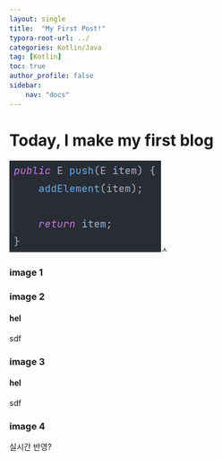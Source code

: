 ```yaml
---
layout: single
title:  "My First Post!"
typora-root-url: ../
categories: Kotlin/Java
tag: [Kotlin]
toc: true
author_profile: false
sidebar:
    nav: "docs"
---
```


# Today, I make my first blog



![1.2.1](/images/2024-04-15-first/1.2.1.png)ㅅ



### image 1

### image 2

#### hel

sdf

### image 3

#### hel

sdf

### image 4





실시간 반영?
